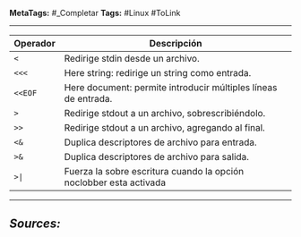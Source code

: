 **MetaTags:** #_Completar
**Tags:** #Linux #ToLink 
- - -

| Operador | Descripción                                                        |
| -------- | ------------------------------------------------------------------ |
| `<`      | Redirige stdin desde un archivo.                                   |
| `<<<`    | Here string: redirige un string como entrada.                      |
| `<<EOF`  | Here document: permite introducir múltiples líneas de entrada.     |
| `>`      | Redirige stdout a un archivo, sobrescribiéndolo.                   |
| `>>`     | Redirige stdout a un archivo, agregando al final.                  |
| `<&`     | Duplica descriptores de archivo para entrada.                      |
| `>&`     | Duplica descriptores de archivo para salida.                       |
| `>\|`    | Fuerza la sobre escritura cuando la opción noclobber esta activada |
- - - 
## ***Sources:***
